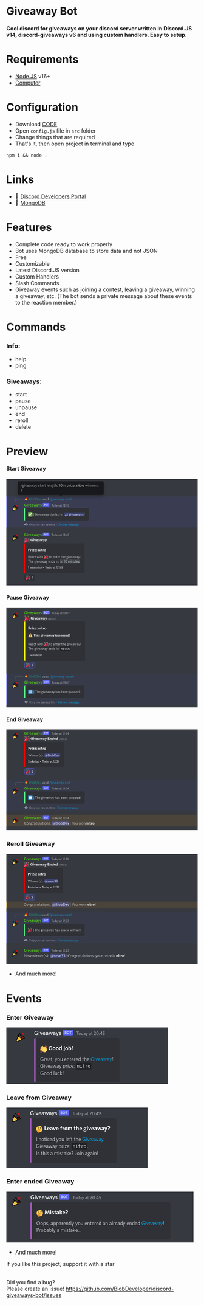# Giveaway Bot
#### Cool discord for giveaways on your discord server written in Discord.JS v14, discord-giveaways v6 and using custom handlers. Easy to setup. 

# Requirements
- [Node.JS](https://nodejs.org) v16+
- [Computer](https://www.youtube.com/watch?v=dQw4w9WgXcQ)

# Configuration
- Download [CODE](https://github.com/BlobDeveloper/discord-giveaway-bot/archive/refs/heads/main.zip)
- Open `config.js` file in `src` folder
- Change things that are required
- That's it, then open project in terminal and type 
```
npm i && node .
```

# Links
- 🔗 [Discord Developers Portal](https://discord.com/developers/)
- 🔗 [MongoDB](https://mongodb.com/)

# Features
- Complete code ready to work properly
- Bot uses MongoDB database to store data and not JSON
- Free
- Customizable
- Latest Discord.JS version
- Custom Handlers
- Slash Commands
- Giveaway events such as joining a contest, leaving a giveaway, winning a giveaway, etc. (The bot sends a private message about these events to the reaction member.)

# Commands

### Info:
- help
- ping

### Giveaways:
- start
- pause
- unpause
- end
- reroll
- delete

# Preview

#### Start Giveaway
![](./assets//giveawayStart.png)

#### Pause Giveaway
![](./assets/giveawayPause.png)

#### End Giveaway
![](./assets/giveawayEnd.png)

### Reroll Giveaway
![](./assets/giveawayReroll.png)
- And much more!

# Events
### Enter Giveaway
![](./assets/giveawayEnter.png)

### Leave from Giveaway
![](./assets/giveawayLeave.png)

### Enter ended Giveaway
![](./assets/giveawayEnded.png)
- And much more!

If you like this project, support it with a star<br><br>

Did you find a bug?<br>
Please create an issue! https://github.com/BlobDeveloper/discord-giveaways-bot/issues